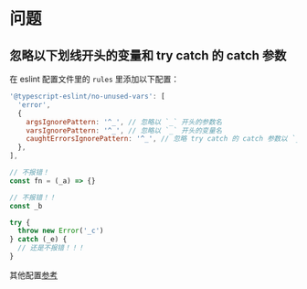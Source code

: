 # 问题

## 忽略以下划线开头的变量和 try catch 的 catch 参数

在 eslint 配置文件里的 `rules` 里添加以下配置：

```js
'@typescript-eslint/no-unused-vars': [
  'error',
  {
    argsIgnorePattern: '^_', // 忽略以 `_` 开头的参数名
    varsIgnorePattern: '^_', // 忽略以 `_` 开头的变量名
    caughtErrorsIgnorePattern: '^_', // 忽略 try catch 的 catch 参数以 `_` 开头的错误变量名（推荐）
  },
],
```

```js
// 不报错！
const fn = (_a) => {}

// 不报错！！
const _b

try {
  throw new Error('_c')
} catch (_e) {
  // 还是不报错！！！
}
```


其他配置[参考](https://typescript-eslint.io/rules/no-unused-vars/)
